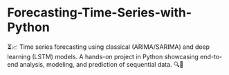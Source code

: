 # Forecasting-Time-Series-with-Python
⏳📈 Time series forecasting using classical (ARIMA/SARIMA) and deep learning (LSTM) models. A hands-on project in Python showcasing end-to-end analysis, modeling, and prediction of sequential data. 🔍🧠
